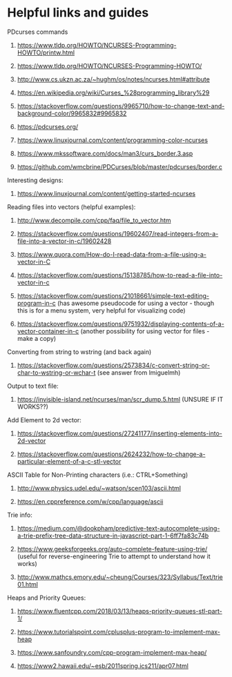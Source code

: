 # Helpful links and guides

PDcurses commands


1) https://www.tldp.org/HOWTO/NCURSES-Programming-HOWTO/printw.html 

2) https://www.tldp.org/HOWTO/NCURSES-Programming-HOWTO/

3) http://www.cs.ukzn.ac.za/~hughm/os/notes/ncurses.html#attribute

4) https://en.wikipedia.org/wiki/Curses_%28programming_library%29

5) https://stackoverflow.com/questions/9965710/how-to-change-text-and-background-color/9965832#9965832

6) https://pdcurses.org/

7) https://www.linuxjournal.com/content/programming-color-ncurses

8) https://www.mkssoftware.com/docs/man3/curs_border.3.asp

9) https://github.com/wmcbrine/PDCurses/blob/master/pdcurses/border.c


Interesting designs:


1) https://www.linuxjournal.com/content/getting-started-ncurses


Reading files into vectors (helpful examples):

1) http://www.decompile.com/cpp/faq/file_to_vector.htm

2) https://stackoverflow.com/questions/19602407/read-integers-from-a-file-into-a-vector-in-c/19602428

3) https://www.quora.com/How-do-I-read-data-from-a-file-using-a-vector-in-C

4) https://stackoverflow.com/questions/15138785/how-to-read-a-file-into-vector-in-c

5) https://stackoverflow.com/questions/21018661/simple-text-editing-program-in-c  (has awesome pseudocode for using a vector - though this is for a menu system, very helpful for visualizing code)

6) https://stackoverflow.com/questions/9751932/displaying-contents-of-a-vector-container-in-c (another possibility for using vector for files - make a copy)

Converting from string to wstring (and back again)

1) https://stackoverflow.com/questions/2573834/c-convert-string-or-char-to-wstring-or-wchar-t (see answer from lmiguelmh)

Output to text file:

1) https://invisible-island.net/ncurses/man/scr_dump.5.html (UNSURE IF IT WORKS??)

Add Element to 2d vector:

1) https://stackoverflow.com/questions/27241177/inserting-elements-into-2d-vector

2) https://stackoverflow.com/questions/2624232/how-to-change-a-particular-element-of-a-c-stl-vector

ASCII Table for Non-Printing characters (i.e.: CTRL+Something)

1) http://www.physics.udel.edu/~watson/scen103/ascii.html

2) https://en.cppreference.com/w/cpp/language/ascii

Trie info:

1) https://medium.com/@dookpham/predictive-text-autocomplete-using-a-trie-prefix-tree-data-structure-in-javascript-part-1-6ff7fa83c74b

2) https://www.geeksforgeeks.org/auto-complete-feature-using-trie/ (useful for reverse-engineering Trie to attempt to understand how it works)

3) http://www.mathcs.emory.edu/~cheung/Courses/323/Syllabus/Text/trie01.html

Heaps and Priority Queues:

1) https://www.fluentcpp.com/2018/03/13/heaps-priority-queues-stl-part-1/

2) https://www.tutorialspoint.com/cplusplus-program-to-implement-max-heap

3) https://www.sanfoundry.com/cpp-program-implement-max-heap/

4) https://www2.hawaii.edu/~esb/2011spring.ics211/apr07.html
